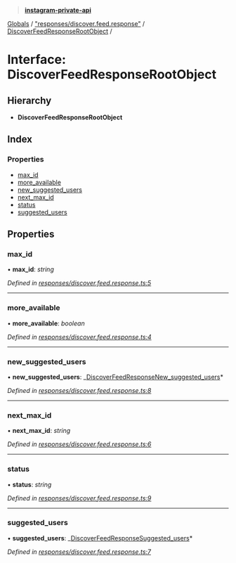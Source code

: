 > **[instagram-private-api](../README.md)**

[Globals](../README.md) / ["responses/discover.feed.response"](../modules/_responses_discover_feed_response_.md) / [DiscoverFeedResponseRootObject](_responses_discover_feed_response_.discoverfeedresponserootobject.md) /

# Interface: DiscoverFeedResponseRootObject

## Hierarchy

- **DiscoverFeedResponseRootObject**

## Index

### Properties

- [max_id](_responses_discover_feed_response_.discoverfeedresponserootobject.md#max_id)
- [more_available](_responses_discover_feed_response_.discoverfeedresponserootobject.md#more_available)
- [new_suggested_users](_responses_discover_feed_response_.discoverfeedresponserootobject.md#new_suggested_users)
- [next_max_id](_responses_discover_feed_response_.discoverfeedresponserootobject.md#next_max_id)
- [status](_responses_discover_feed_response_.discoverfeedresponserootobject.md#status)
- [suggested_users](_responses_discover_feed_response_.discoverfeedresponserootobject.md#suggested_users)

## Properties

### max_id

• **max_id**: _string_

_Defined in [responses/discover.feed.response.ts:5](https://github.com/realinstadude/instagram-private-api/blob/4ae8fec/src/responses/discover.feed.response.ts#L5)_

---

### more_available

• **more_available**: _boolean_

_Defined in [responses/discover.feed.response.ts:4](https://github.com/realinstadude/instagram-private-api/blob/4ae8fec/src/responses/discover.feed.response.ts#L4)_

---

### new_suggested_users

• **new_suggested_users**: _[DiscoverFeedResponseNew_suggested_users](\_responses_discover_feed_response_.discoverfeedresponsenew*suggested_users.md)*

_Defined in [responses/discover.feed.response.ts:8](https://github.com/realinstadude/instagram-private-api/blob/4ae8fec/src/responses/discover.feed.response.ts#L8)_

---

### next_max_id

• **next_max_id**: _string_

_Defined in [responses/discover.feed.response.ts:6](https://github.com/realinstadude/instagram-private-api/blob/4ae8fec/src/responses/discover.feed.response.ts#L6)_

---

### status

• **status**: _string_

_Defined in [responses/discover.feed.response.ts:9](https://github.com/realinstadude/instagram-private-api/blob/4ae8fec/src/responses/discover.feed.response.ts#L9)_

---

### suggested_users

• **suggested_users**: _[DiscoverFeedResponseSuggested_users](\_responses_discover_feed_response_.discoverfeedresponsesuggested*users.md)*

_Defined in [responses/discover.feed.response.ts:7](https://github.com/realinstadude/instagram-private-api/blob/4ae8fec/src/responses/discover.feed.response.ts#L7)_
